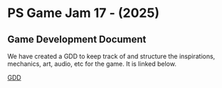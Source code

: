 # PS Game Jam 17 - (2025)

## Game Development Document

We have created a GDD to keep track of and structure the inspirations, mechanics, art, audio, etc for the game. It is linked below.

[GDD](https://docs.google.com/document/d/1bEIUsQFNqfTfIKIjhs7OsUlbWatCAzD8riYiXrKSA-g/edit?tab=t.0#heading=h.t6olaicbthga)
